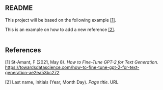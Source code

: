 ## README

This project will be based on the following example [[1]][ref1].

This is an example on how to add a new reference [[2]][ref2].
<br/><br/>
## References

[1] St-Amant, F (2021, May 8). *How to Fine-Tune GPT-2 for Text Generation*. https://towardsdatascience.com/how-to-fine-tune-gpt-2-for-text-generation-ae2ea53bc272

[ref1]:https://towardsdatascience.com/how-to-fine-tune-gpt-2-for-text-generation-ae2ea53bc272

[2] Last name, Initials (Year, Month Day). *Page title*. URL

[ref2]:https://www.scribbr.com/apa-examples/website/


